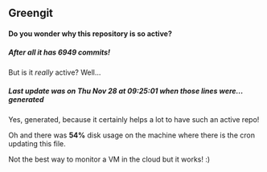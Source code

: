 ## Greengit

#### Do you wonder why this repository is so active?

##### After all it has 6949 commits!

But is it *really* active? Well...

##### Last update was on Thu Nov 28 at 09:25:01 when those lines were... generated

Yes, generated, because it certainly helps a lot to have such an active repo!

Oh and there was **54%** disk usage on the machine
where there is the cron updating this file.

Not the best way to monitor a VM in the cloud but it works! :)
